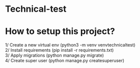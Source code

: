 # Technical-test

# How to setup this project?

1/ Create a new virtual env (python3 -m venv venvtechnicaltest)
<br>
2/ Install requirements (pip install -r requirements.txt)
<br>
3/ Apply migrations (python manage.py migrate)
<br>
4/ Create super user (python manage.py createsuperuser)
